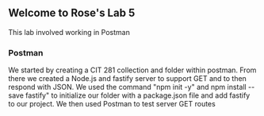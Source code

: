## Welcome to Rose's Lab 5

This lab involved working in Postman

### Postman
We started by creating a CIT 281 collection and folder within postman. From there we created a Node.js and fastify server to support GET and to then respond with JSON. We used the command "npm init -y" and npm install --save fastify" to initialize our folder with a package.json file and add fastify to our project. We then used Postman to test server GET routes

